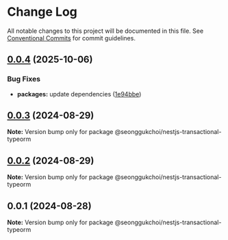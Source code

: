 # Change Log

All notable changes to this project will be documented in this file.
See [Conventional Commits](https://conventionalcommits.org) for commit guidelines.

## [0.0.4](https://github.com/seonggukchoi/packages.js/compare/@seonggukchoi/nestjs-transactional-typeorm@0.0.3...@seonggukchoi/nestjs-transactional-typeorm@0.0.4) (2025-10-06)

### Bug Fixes

- **packages:** update dependencies ([1e94bbe](https://github.com/seonggukchoi/packages.js/commit/1e94bbe41389102e209733006383aed8c55bdbf4))

## [0.0.3](https://github.com/seonggukchoi/packages.js/compare/@seonggukchoi/nestjs-transactional-typeorm@0.0.2...@seonggukchoi/nestjs-transactional-typeorm@0.0.3) (2024-08-29)

**Note:** Version bump only for package @seonggukchoi/nestjs-transactional-typeorm

## [0.0.2](https://github.com/seonggukchoi/packages.js/compare/@seonggukchoi/nestjs-transactional-typeorm@0.0.1...@seonggukchoi/nestjs-transactional-typeorm@0.0.2) (2024-08-29)

**Note:** Version bump only for package @seonggukchoi/nestjs-transactional-typeorm

## 0.0.1 (2024-08-28)

**Note:** Version bump only for package @seonggukchoi/nestjs-transactional-typeorm
